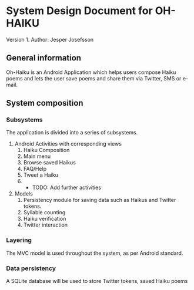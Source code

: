 # System Design Document for OH-HAIKU

Version 1.
Author: Jesper Josefsson


## General information
Oh-Haiku is an Android Application which helps users compose Haiku poems and lets the user save poems and share them via Twitter, SMS or e-mail.

## System composition

### Subsystems
The application is divided into a series of subsystems.

1. Android Activities with corresponding views
   1. Haiku Composition
   2. Main menu
   3. Browse saved Haikus
   4. FAQ/Help
   5. Tweet a Haiku
   5. + TODO: Add further activities
2. Models
   1. Persistency module for saving data such as Haikus and Twitter tokens.
   2. Syllable counting
   3. Haiku verification
   3. Twitter interaction

### Layering
The MVC model is used throughout the system, as per Android standard.

### Data persistency
A SQLite database will be used to store Twitter tokens, saved Haiku poems